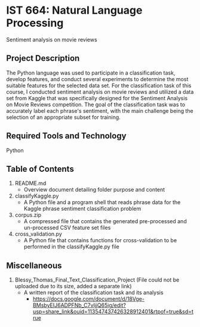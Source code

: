 # IST 664: Natural Language Processing
Sentiment analysis on movie reviews

## Project Description
The Python language was used to participate in a classification task, develop features, and conduct several experiments to determine the most suitable features for the selected data set. For the classification task of this course, I conducted sentiment analysis on movie reviews and utilized a data set from Kaggle that was specifically designed for the Sentiment Analysis on Movie Reviews competition. The goal of the classification task was to accurately label each phrase's sentiment, with the main challenge being the selection of an appropriate subset for training.

## Required Tools and Technology
Python

## Table of Contents
1. README.md
   - Overview document detailing folder purpose and content
3. classifyKaggle.py
   - A Python file and a program shell that reads phrase data for the Kaggle phrase sentiment classification problem
5. corpus.zip
   - A compressed file that contains the generated pre-processed and un-processed CSV feature set files
7. cross_validation.py
   -  A Python file that contains functions for cross-validation to be performed in the classifyKaggle.py file

## Miscellaneous
1. Blessy_Thomas_Final_Text_Classification_Project (File could not be uploaded due to its size, added a separate link)
   - A written report of the classification task and its analysis
     - https://docs.google.com/document/d/18Vge-BMsbyEIJ6ADPFNb_C7vljjQ65ig/edit?usp=share_link&ouid=113547437426328912401&rtpof=true&sd=true
